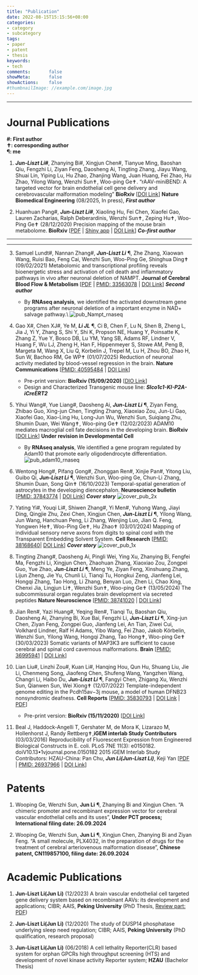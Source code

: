 ```yaml
---
title: "Publication"
date: 2022-08-15T15:15:56+08:00
categories:
- category
- subcategory
tags:
- paper
- patent
- thesis
keywords:
- tech
comments:       false
showMeta:       false
showActions:    false
#thumbnailImage: //example.com/image.jpg
---
```



---
# Journal Publications

**#: First author**\
**✝: corresponding author**\
**&para;: me**

1. ***Jun-Liszt Li#***, Zhanying Bi#, Xingjun Chen#, Tianyue Ming, Baoshan Qiu, Fengzhi Li, Ziyan Feng, Daosheng Ai, Tingting Zhang, Jiayu Wang, Shuai Lin, Yiping Lu, Hu Zhao, Zhanjing Wang, Juan Huang, Fei Zhao, Hu Zhao, Yilong Wang, Wenzhi Sun✝, Woo-ping Ge✝. “rAAV-miniBEND: A targeted vector for brain endothelial cell gene delivery and cerebrovascular malformation modeling” **BioRxiv** [[DOI Link](https://doi.org/10.1101/2025.06.10.658979)] **Nature Biomedical Engineering** (08/2025, In press),
_**First author**_

2. Huanhuan Pang#, ***Jun-Liszt Li#***, Xiaoling Hu, Fei Chen, Xiaofei Gao, Lauren Zacharias, Ralph Deberardinis, Wenzhi Sun✝, Zeping Hu✝, Woo-Ping Ge✝ (28/12/2020) Precision mapping of the mouse brain metabolome. **BioRxiv** [[PDF](https://pkueducn-my.sharepoint.com/:b:/g/personal/lijun0705_pku_edu_cn/EU-xBTRDra9Nq5ii6XGPA1sBb5L2IG1T4OkFt5M27uIAFQ?e=Znk6ct) | [Shiny app](https://leoj.shinyapps.io/BSMAv1_updated/) | [DOI Link](https://doi.org/10.1101/2020.12.28.424544)]  _**Co-first author**_

---
---

3. Samuel Lundt#, Nannan Zhang#, ***Jun-Liszt Li*** &para;, Zhe Zhang, Xiaowan Wang, Ruisi Bao, Feng Cai, Wenzhi Sun, Woo-Ping Ge, Shinghua Ding✝ (09/02/2021) Metabolomic and transcriptional profiling reveals bioenergetic stress and activation of cell death and inflammatory pathways in vivo after neuronal deletion of NAMPT.  **Journal of Cerebral Blood Flow & Metabolism** [[PDF](https://pkueducn-my.sharepoint.com/:b:/g/personal/lijun0705_pku_edu_cn/EeMdie0AmzVFtF0Ibrj84w8BfCFt-J6ysC9ZgNv4z_yzIA?e=cgKWnC) | [PMID: 33563078](https://pubmed.ncbi.nlm.nih.gov/33563078/) | [DOI Link](https://doi.org/10.1177%2F0271678X21992625)]  _**Second author**_
    - By **RNAseq analysis**, we identified the activated downstream gene programs after neuronal deletion of a important enzyme in NAD+ salvage pathway.\ 
![pub_Nampt_rnaseq](/img/2021_JCBFM_GSEA.png)

4. Gao X#, Chen XJ#, Ye M, ***Li JL*** &para;, Ci B, Chen F, Lu N, Shen B, Zheng L, Jia J, Yi Y, Zhang S, Shi Y, Shi K, Propson NE, Huang Y, Poinsatte K, Zhang Z, Yue Y, Bosco DB, Lu YM, Yang SB, Adams RF, Lindner V, Huang F, Wu LJ, Zheng H, Han F, Hippenmeyer S, Stowe AM, Peng B, Margeta M, Wang X, Liu Q, Korbelin J, Trepel M, Lu H, Zhou BO, Zhao H, Sun W, Bachoo RM, Ge WP✝ (01/07/2025)
Reduction of neuronal activity mediated by blood-vessel regression in the brain. **Nature Communications** [[PMID: 40595484](https://pubmed.ncbi.nlm.nih.gov/40595484/) | [DOI Link](https://doi.org/10.1038/s41467-025-60308-0)]
    - Pre-print version: **BioRxiv (15/09/2020)** [[DIO Link](https://doi.org/10.1101/2020.09.15.262782)]
    - Design and Characterized Transgenic mouse line: _**Slco1c1-KI-P2A-iCreERT2**_

5. Yihui Wang#, Yue Liang#, Daosheng Ai, ***Jun-Liszt Li*** &para;, Ziyan Feng, Zhibao Guo, Xing-jun Chen, Tingting Zhang, Xiaoxiao Zou, Jun-Li Gao, Xiaofei Gao, Xiao-Ling Hu, Long-Jun Wu, Wenzhi Sun, Suiqiang Zhu, Shumin Duan, Wei Wang✝, Woo-ping Ge✝ (12/02/2023) ADAM10 mediates macroglial cell fate decisions in the developing brain. **BioRxiv** [[DOI Link](https://doi.org/10.1101/2023.02.11.527059)] **Under revision in Developmental Cell**
    - By **RNAseq analysis**, We identified a gene program regulated by Adam10 that promote early oligodendrocyte differentiation.\
![pub_adam10_rnaseq](/img/bulkRNAseq_2023_adam10.png)

6. Wentong Hong#, Pifang Gong#, Zhonggan Ren#, Xinjie Pan#, Yitong Liu, Guibo Qi, ***Jun-Liszt Li*** &para;, Wenzhi Sun, Woo-ping Ge, Chun-Li Zhang, Shumin Duan, Song Qin✝ (16/10/2023) Temporal-spatial generation of astrocytes in the developing diencephalon. **Neuroscience bulletin** [[PMID: 37843774](https://pubmed.ncbi.nlm.nih.gov/37843774/) | [DOI Link](https://link.springer.com/article/10.1007/s12264-023-01131-9)] _**Cover story**_
![cover_pub_2x](/img/NB_cover_v40_Jan_2024.jpg)

7. Yating Yi#, Youqi Li#, Shiwen Zhang#, Yi Men#, Yuhong Wang, Jiayi Ding, Qingjie Zhu, Zexi Chen, Xingjun Chen, ***Jun-Liszt Li*** &para;, Yilong Wang, Jun Wang, Hanchuan Peng, Li Zhang, Wenjing Luo, Jian Q. Feng, Yongwen He✝, Woo-Ping Ge✝, Hu Zhao✝ (03/01/2024) Mapping of individual sensory nerve axons from digits to spinal cord with the Transparent Embedding Solvent System. **Cell Research** [[PMID: 38168640](https://pubmed.ncbi.nlm.nih.gov/38168640/)| [DOI Link](https://www.nature.com/articles/s41422-023-00867-3)] _**Cover story**_
![cover_pub_1x](/img/Cell_research_cover_2024_feb.png)


8. Tingting Zhang#, Daosheng Ai, Pingli Wei, Ying Xu, Zhanying Bi, Fengfei Ma, Fengzhi Li, Xingjun Chen, Zhaohuan Zhang, Xiaoxiao Zou, Zongpei Guo, Yue Zhao, ***Jun-Liszt Li*** &para;, Meng Ye, Ziyan Feng, Xinshuang Zhang, Lijun Zheng, Jie Yu, Chunli Li, Tianqi Tu, Hongkui Zeng, Jianfeng Lei, Hongqi Zhang, Tao Hong, Li Zhang, Benyan Luo, Zhen Li, Chao Xing, Chenxi Jia, Lingjun Li✝, Wenzhi Sun✝, Woo-ping Ge✝ (13/05/2024) The subcommissural organ regulates brain development via secreted
peptides **Nature Neuroscience** [[PMID: 38741020](https://pubmed.ncbi.nlm.nih.gov/38741020/) | [DOI Link](https://doi.org/10.1038/s41593-024-01639-x)]


9. Jian Ren#, Yazi Huang#, Yeqing Ren#, Tianqi Tu, Baoshan Qiu, Daosheng Ai, Zhanying Bi, Xue Bai, Fengzhi Li, ***Jun-Liszt Li*** &para;, Xing-jun Chen, Ziyan Feng, Zongpei Guo, Jianfeng Lei, An Tian, Ziwei Cui, Volkhard Lindner, Ralf H Adams, Yibo Wang, Fei Zhao, Jakob Körbelin, Wenzhi Sun, Yilong Wang, Hongqi Zhang, Tao Hong✝, Woo-ping Ge✝ (30/03/2023) Somatic variants of MAP3K3 are sufficient to cause cerebral and spinal cord cavernous malformations. **Brain** [[PMID: 36995941](https://pubmed.ncbi.nlm.nih.gov/36995941/) | [DOI Link](https://doi.org/10.1093/brain/awad104)]

10. Lian Liu#, Linzhi Zou#, Kuan Li#, Hanqing Hou, Qun Hu, Shuang Liu, Jie Li, Chenmeng Song, Jiaofeng Chen, Shufeng Wang, Yangzhen Wang, Changri Li, Haibo Du, ***Jun-Liszt Li*** &para;, Fangyi Chen, Zhigang Xu, Wenzhi Sun, Qianwen Sun, Wei Xiong✝ (12/07/2022) Template-independent genome editing in the Pcdh15av−3j mouse, a model of human DFNB23 nonsyndromic deafness. **Cell Reports** [[PMID: 35830793](https://pubmed.ncbi.nlm.nih.gov/35830793/) | [DOI Link](https://doi.org/10.1016/j.celrep.2022.111061) | [PDF](https://www.cell.com/cell-reports/pdfExtended/S2211-1247(22)00859-2)]
    - Pre-print version: **BioRxiv (15/11/2020)** [[DOI Link](https://doi.org/10.1101/2020.11.13.381160)]

11. Beal J, Haddock-Angelli T, Gershater M, de Mora K, Lizarazo M, Hollenhorst J, Randy Rettberg✝,**iGEM interlab Study Contributors** (03/03/2016) Reproducibility of Fluorescent Expression from Engineered Biological Constructs in E. coli. PLoS 7NE 11(3): e0150182. doiV10.13•1vjournal.pone.0150182 2015 iGEM Interlab Study Contributors: HZAU-China: Pan Chu, ***Jun Li(Jun-Liszt Li)***, Keji Yan [[PDF](https://pkueducn-my.sharepoint.com/:b:/g/personal/lijun0705_pku_edu_cn/EVM1XjiQzAJOj8TVxIzUkE4BJvN91iF9-FyCBOcOmA4pHw?e=5UQ2De) | [PMID: 26937966](https://pubmed.ncbi.nlm.nih.gov/26937966/) | [DOI Link](https://doi.org/10.1371/journal.pone.0150182)]
 

# Patents
1. Wooping Ge, Wenzhi Sun, **Jun Li** &para;, Zhanying Bi and Xingjun Chen. “A chimeric promoter and recombinant expression vector for cerebral vascular endothelial cells and its uses”, **Under PCT process; International filing date: 26.09.2024**

2. Wooping Ge, Wenzhi Sun, **Jun Li** &para;, Xingjun Chen, Zhanying Bi and Ziyan Feng. “A small molecule, PLX4032, in the preparation of drugs for the treatment of cerebral arteriovenous malformation disease”, **Chinese patent, CN119857100, filing date: 26.09.2024**


# Academic Publications
1. **Jun-Liszt Li(Jun Li)** (12/2023) A brain vascular endothelial cell targeted gene delivery system based on recombinant AAVs: its development and applications; CIBR; AAIS, **Peking University** (PhD Thesis, [Review part: PDF]()) 

2. **Jun-Liszt Li(Jun Li)** (12/2020) The study of DUSP14 phosphatase underlying sleep need regulation; CIBR; AAIS, **Peking University** (PhD qualification, research proposal) 

3. **Jun-Liszt Li(Jun Li)** (06/2018) A cell lethality Reporter(CLR) based system for orphan GPCRs high throughput screening (HTS) and development of novel kinase activity Reporter system; **HZAU** (Bachelor Thesis)


